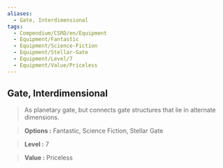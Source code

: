 ```yaml
---
aliases:
  - Gate, Interdimensional
tags:
  - Compendium/CSRD/en/Equipment
  - Equipment/Fantastic
  - Equipment/Science-Fiction
  - Equipment/Stellar-Gate
  - Equipment/Level/7
  - Equipment/Value/Priceless
---
```

  
    
## Gate, Interdimensional    
    
>As planetary gate, but connects gate structures that lie in alternate dimensions.    
> **Options :** Fantastic, Science Fiction, Stellar Gate    
> **Level :** 7    
> **Value :** Priceless